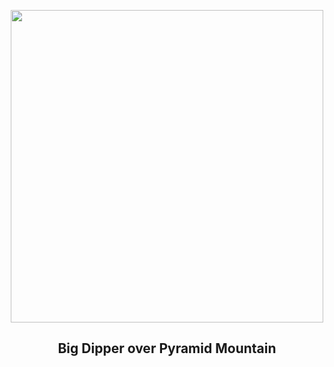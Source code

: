 
<p align="center"><img src="https://apod.nasa.gov/apod/image/2312/BigDipperMt2_Cullen_960.jpg" width="500" height="500"></p>
<h2 align="center"> Big Dipper over Pyramid Mountain </h2>
